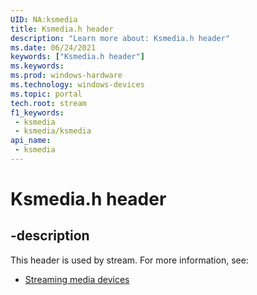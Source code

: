 ```yaml
---
UID: NA:ksmedia
title: Ksmedia.h header
description: "Learn more about: Ksmedia.h header"
ms.date: 06/24/2021
keywords: ["Ksmedia.h header"]
ms.keywords: 
ms.prod: windows-hardware
ms.technology: windows-devices
ms.topic: portal
tech.root: stream
f1_keywords:
 - ksmedia
 - ksmedia/ksmedia
api_name:
 - ksmedia
---
```


# Ksmedia.h header

## -description

This header is used by stream. For more information, see:

- [Streaming media devices](../_stream/index.md)<br><br>
